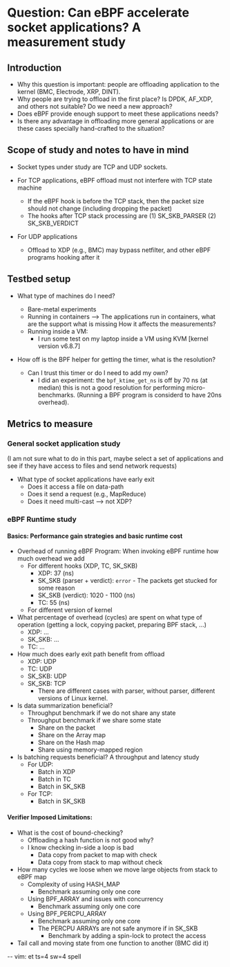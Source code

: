 # Question: Can eBPF accelerate socket applications? A measurement study


## Introduction

- Why this question is important: people are offloading application to the kernel (BMC, Electrode, XRP, DINT).
- Why people are trying to offload in the first place? Is DPDK, AF_XDP, and others not suitable? Do we need a new approach?
- Does eBPF provide enough support to meet these applications needs?
- Is there any advantage in offloading more general applications or are these cases specially hand-crafted to the situation?


## Scope of study and notes to have in mind

- Socket types under study are TCP and UDP sockets.

- For TCP applications, eBPF offload must not interfere with TCP state machine
    + If the eBPF hook is before the TCP stack, then the packet size should not change (including dropping the packet)
    + The hooks after TCP stack processing are (1) SK_SKB_PARSER (2) SK_SKB_VERDICT
- For UDP applications
    + Offload to XDP (e.g., BMC) may bypass netfilter, and other eBPF programs hooking after it


## Testbed setup

- What type of machines do I need?
    + Bare-metal experiments
    + Running in containers --> The applications run in containers, what are the support what is missing How it affects the measurements?
    + Running inside a VM:
        + I run some test on my laptop inside a VM using KVM [kernel version v6.8.7]

- How off is the BPF helper for getting the timer, what is the resolution?
    + Can I trust this timer or do I need to add my own?
        + I did an experiment: the `bpf_ktime_get_ns` is off by 70 ns (at median) this is not a good resolution for performing micro-benchmarks. (Running a BPF program is considerd to have 20ns overhead).


## Metrics to measure


### General socket application study

(I am not sure what to do in this part, maybe select a set of applications and see if they have access to files and send network requests)
- What type of socket applications have early exit
    + Does it access a file on data-path
    + Does it send a request (e.g., MapReduce)
    + Does it need multi-cast --> not XDP?

### eBPF Runtime study

#### Basics: Performance gain strategies and basic runtime cost

- Overhead of running eBPF Program: When invoking eBPF runtime how much overhead we add
    + For different hooks (XDP, TC, SK_SKB)
        + XDP: 37 (ns)
        + SK_SKB (parser + verdict): `error` -  The packets get stucked for some reason
        + SK_SKB (verdict): 1020 - 1100 (ns)
        + TC: 55 (ns)
    + For different version of kernel
- What percentage of overhead (cycles) are spent on what type of operation (getting a lock, copying packet, preparing BPF stack, ...)
    + XDP: ...
    + SK_SKB: ...
    + TC: ...
- How much does early exit path benefit from offload
    + XDP: UDP
    + TC: UDP
    + SK_SKB: UDP
    + SK_SKB: TCP
        + There are different cases with parser, without parser, different versions of Linux kernel.
- Is data summarization beneficial?
    + Throughput benchmark if we do not share any state
    + Throughput benchmark if we share some state
        + Share on the packet
        + Share on the Array map
        + Share on the Hash map
        + Share using memory-mapped region
- Is batching requests beneficial? A throughput and latency study
    + For UDP:
        + Batch in XDP
        + Batch in TC
        + Batch in SK_SKB
    + For TCP:
        + Batch in SK_SKB

#### Verifier Imposed Limitations:

- What is the cost of bound-checking?
    + Offloading a hash function is not good why?
    + I know checking in-side a loop is bad
        + Data copy from packet to map with check
        + Data copy from stack to map without check
- How many cycles we loose when we move large objects from stack to eBPF map
    + Complexity of using HASH_MAP
        + Benchmark assuming only one core
    + Using BPF_ARRAY and issues with concurrency
        + Benchmark assuming only one core
    + Using BPF_PERCPU_ARRAY
        + Benchmark assuming only one core
        + The PERCPU ARRAYs are not safe anymore if in SK_SKB
            + Benchmark by adding a spin-lock to protect the access
- Tail call and moving state from one function to another (BMC did it)


-- vim: et ts=4 sw=4 spell
